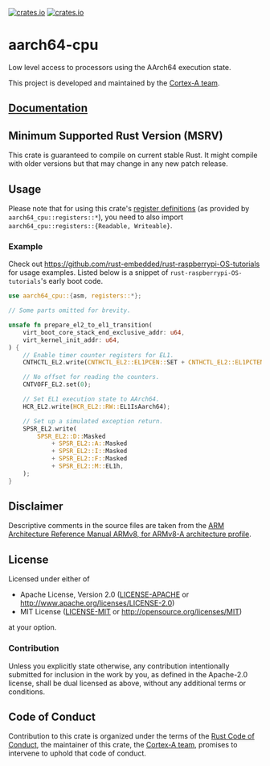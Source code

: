 [![crates.io](https://img.shields.io/crates/d/aarch64-cpu.svg)](https://crates.io/crates/aarch64-cpu)
[![crates.io](https://img.shields.io/crates/v/aarch64-cpu.svg)](https://crates.io/crates/aarch64-cpu)

# aarch64-cpu

Low level access to processors using the AArch64 execution state.

This project is developed and maintained by the [Cortex-A team][team].

## [Documentation](https://docs.rs/aarch64-cpu)

## Minimum Supported Rust Version (MSRV)

This crate is guaranteed to compile on current stable Rust.
It might compile with older versions but that may change in any new patch release.

## Usage

Please note that for using this crate's [register definitions](src/registers) (as provided by
`aarch64_cpu::registers::*`), you need to also import
`aarch64_cpu::registers::{Readable, Writeable}`.

### Example

Check out https://github.com/rust-embedded/rust-raspberrypi-OS-tutorials for usage examples. Listed
below is a snippet of `rust-raspberrypi-OS-tutorials`'s early boot code.

```rust
use aarch64_cpu::{asm, registers::*};

// Some parts omitted for brevity.

unsafe fn prepare_el2_to_el1_transition(
    virt_boot_core_stack_end_exclusive_addr: u64,
    virt_kernel_init_addr: u64,
) {
    // Enable timer counter registers for EL1.
    CNTHCTL_EL2.write(CNTHCTL_EL2::EL1PCEN::SET + CNTHCTL_EL2::EL1PCTEN::SET);

    // No offset for reading the counters.
    CNTVOFF_EL2.set(0);

    // Set EL1 execution state to AArch64.
    HCR_EL2.write(HCR_EL2::RW::EL1IsAarch64);

    // Set up a simulated exception return.
    SPSR_EL2.write(
        SPSR_EL2::D::Masked
            + SPSR_EL2::A::Masked
            + SPSR_EL2::I::Masked
            + SPSR_EL2::F::Masked
            + SPSR_EL2::M::EL1h,
    );
}
```

## Disclaimer

Descriptive comments in the source files are taken from the
[ARM Architecture Reference Manual ARMv8, for ARMv8-A architecture profile](https://documentation-service.arm.com/static/62ff43b0e95b0a633aff8a64?token=).

## License

Licensed under either of

- Apache License, Version 2.0 ([LICENSE-APACHE](LICENSE-APACHE) or
  http://www.apache.org/licenses/LICENSE-2.0)
- MIT License ([LICENSE-MIT](LICENSE-MIT) or http://opensource.org/licenses/MIT)

at your option.

### Contribution

Unless you explicitly state otherwise, any contribution intentionally submitted for inclusion in the
work by you, as defined in the Apache-2.0 license, shall be dual licensed as above, without any
additional terms or conditions.

## Code of Conduct

Contribution to this crate is organized under the terms of the [Rust Code of
Conduct][CoC], the maintainer of this crate, the [Cortex-A team][team], promises
to intervene to uphold that code of conduct.

[CoC]: CODE_OF_CONDUCT.md
[team]: https://github.com/rust-embedded/wg#the-cortex-a-team
